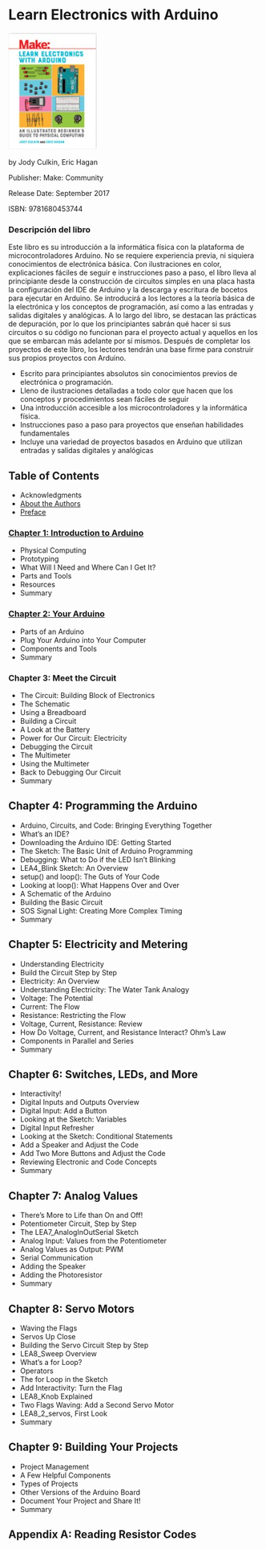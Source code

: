 # Learn Electronics with Arduino

![portada](https://github.com/adolfodelarosades/Arduino/blob/main/temarios/010_Learn_Electronics_with_Arduino/images/010-portada.png)

by Jody Culkin, Eric Hagan

Publisher: Make: Community

Release Date: September 2017

ISBN: 9781680453744

### Descripción del libro

Este libro es su introducción a la informática física con la plataforma de microcontroladores Arduino. No se requiere experiencia previa, ni siquiera conocimientos de electrónica básica. Con ilustraciones en color, explicaciones fáciles de seguir e instrucciones paso a paso, el libro lleva al principiante desde la construcción de circuitos simples en una placa hasta la configuración del IDE de Arduino y la descarga y escritura de bocetos para ejecutar en Arduino. Se introducirá a los lectores a la teoría básica de la electrónica y los conceptos de programación, así como a las entradas y salidas digitales y analógicas. A lo largo del libro, se destacan las prácticas de depuración, por lo que los principiantes sabrán qué hacer si sus circuitos o su código no funcionan para el proyecto actual y aquellos en los que se embarcan más adelante por sí mismos. Después de completar los proyectos de este libro, los lectores tendrán una base firme para construir sus propios proyectos con Arduino.


* Escrito para principiantes absolutos sin conocimientos previos de electrónica o programación.
* Lleno de ilustraciones detalladas a todo color que hacen que los conceptos y procedimientos sean fáciles de seguir
* Una introducción accesible a los microcontroladores y la informática física.
* Instrucciones paso a paso para proyectos que enseñan habilidades fundamentales
* Incluye una variedad de proyectos basados en Arduino que utilizan entradas y salidas digitales y analógicas

## Table of Contents

* Acknowledgments
* [About the Authors](010_Learn_Electronics_with_Arduino/000-02-Autores.md)
* [Preface](010_Learn_Electronics_with_Arduino/000-03-Preface.md)

### [Chapter 1: Introduction to Arduino](010_Learn_Electronics_with_Arduino/01-Introduction-to-Arduino.md)

* Physical Computing
* Prototyping
* What Will I Need and Where Can I Get It?
* Parts and Tools
* Resources
* Summary

### [Chapter 2: Your Arduino](010_Learn_Electronics_with_Arduino/02-Your-Arduino.md)

* Parts of an Arduino
* Plug Your Arduino into Your Computer
* Components and Tools
* Summary

### Chapter 3: Meet the Circuit

* The Circuit: Building Block of Electronics
* The Schematic
* Using a Breadboard
* Building a Circuit
* A Look at the Battery
* Power for Our Circuit: Electricity
* Debugging the Circuit
* The Multimeter
* Using the Multimeter
* Back to Debugging Our Circuit
* Summary

## Chapter 4: Programming the Arduino

* Arduino, Circuits, and Code: Bringing Everything Together
* What’s an IDE?
* Downloading the Arduino IDE: Getting Started
* The Sketch: The Basic Unit of Arduino Programming
* Debugging: What to Do if the LED Isn’t Blinking
* LEA4_Blink Sketch: An Overview
* setup() and loop(): The Guts of Your Code
* Looking at loop(): What Happens Over and Over
* A Schematic of the Arduino
* Building the Basic Circuit
* SOS Signal Light: Creating More Complex Timing
* Summary

## Chapter 5: Electricity and Metering

* Understanding Electricity
* Build the Circuit Step by Step
* Electricity: An Overview
* Understanding Electricity: The Water Tank Analogy
* Voltage: The Potential
* Current: The Flow
* Resistance: Restricting the Flow
* Voltage, Current, Resistance: Review
* How Do Voltage, Current, and Resistance Interact? Ohm’s Law
* Components in Parallel and Series
* Summary

## Chapter 6: Switches, LEDs, and More

* Interactivity!
* Digital Inputs and Outputs Overview
* Digital Input: Add a Button
* Looking at the Sketch: Variables
* Digital Input Refresher
* Looking at the Sketch: Conditional Statements
* Add a Speaker and Adjust the Code
* Add Two More Buttons and Adjust the Code
* Reviewing Electronic and Code Concepts
* Summary

## Chapter 7: Analog Values

* There’s More to Life than On and Off!
* Potentiometer Circuit, Step by Step
* The LEA7_AnalogInOutSerial Sketch
* Analog Input: Values from the Potentiometer
* Analog Values as Output: PWM
* Serial Communication
* Adding the Speaker
* Adding the Photoresistor
* Summary

## Chapter 8: Servo Motors

* Waving the Flags
* Servos Up Close
* Building the Servo Circuit Step by Step
* LEA8_Sweep Overview
* What’s a for Loop?
* Operators
* The for Loop in the Sketch
* Add Interactivity: Turn the Flag
* LEA8_Knob Explained
* Two Flags Waving: Add a Second Servo Motor
* LEA8_2_servos, First Look
* Summary

## Chapter 9: Building Your Projects

* Project Management
* A Few Helpful Components
* Types of Projects
* Other Versions of the Arduino Board
* Document Your Project and Share It!
* Summary

## Appendix A: Reading Resistor Codes

